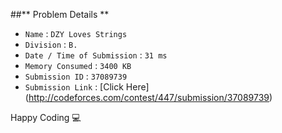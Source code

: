 ##** Problem Details **
 
- `Name`                      : `DZY Loves Strings`
- `Division`                  : `B.`
- `Date / Time of Submission` : `31 ms`
- `Memory Consumed`           : `3400 KB`
- `Submission ID`             : `37089739`
- `Submission Link`           : [Click Here] (http://codeforces.com/contest/447/submission/37089739)

Happy Coding  :computer: